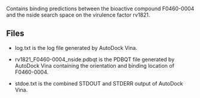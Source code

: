 Contains binding predictions between the bioactive compound F0460-0004 and the nside search space on the virulence factor rv1821.

## Files

- log.txt is the log file generated by AutoDock Vina.

- rv1821_F0460-0004_nside.pdbqt is the PDBQT file generated by AutoDock Vina containing the orientation and binding location of F0460-0004.

- stdoe.txt is the combined STDOUT and STDERR output of AutoDock Vina.

